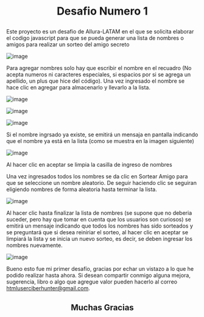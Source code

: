  <h1> <p align="center"> Desafio Numero 1</h1>

Este proyecto es un desafio de Allura-LATAM en el que se solicita elaborar el codigo javascript para que se pueda generar una lista de 
nombres o amigos para realizar un sorteo del amigo secreto

![image](https://github.com/user-attachments/assets/dd99bad1-0c1c-4073-b7ca-b8aeb0e26015)

Para agregar nombres solo hay que escribir el nombre en el recuadro (No acepta numeros ni caracteres especiales, si espacios por si se agrega un apellido, un plus que hice del código).
Una vez ingresado el nombre se hace clic en agregar para almacenarlo y llevarlo a la lista.

![image](https://github.com/user-attachments/assets/4ee2973b-270f-4fe4-ad0c-5846b777122a)

![image](https://github.com/user-attachments/assets/4042b07f-88a3-413e-8f19-54013004c3de)

![image](https://github.com/user-attachments/assets/e338edcf-a2d3-4df7-bcdc-1c5f4d2cda7d)

Si el nombre ingrsado ya existe, se emitirá un mensaja en pantalla indicando que el nombre ya está en la lista (como se muestra en la imagen siguiente)

![image](https://github.com/user-attachments/assets/ae4455b8-9870-45a9-9453-ec473a5174ca)

Al hacer clic en aceptar se limpia la casilla de ingreso de nombres

Una vez ingresados todos los nombres se da clic en Sortear Amigo para que se seleccione un nombre aleatorio. De seguir haciendo clic se seguiran eligiendo nombres de forma aleatoria hasta terminar la lista.

![image](https://github.com/user-attachments/assets/7ab028e7-d1c8-4f54-95e1-e944a4567642)

Al hacer clic hasta finalizar la lista de nombres (se supone que no deberia suceder, pero hay que tomar en cuenta que los usuarios son curiosos) se emitirá un mensaje indicando que todos los nombres has sido sorteados y se preguntará que si desea reiniriar el sorteo, al hacer clic en aceptar se limpiará la lista y se inicia un nuevo sorteo, es decir, se deben ingresar los nombres nuevamente.

![image](https://github.com/user-attachments/assets/de0d5a7e-b962-4268-8fc8-3ca7134b110b)

Bueno esto fue mi primer desafío, gracias por echar un vistazo a lo que he podido realizar hasta ahora. Si desean compartir conmigo alguna mejora, sugerencia, libro o algo que agregue valor pueden hacerlo al correo htmluserciberhunter@gmail.com.

 <h2> <p align="center"> Muchas Gracias</h2>
